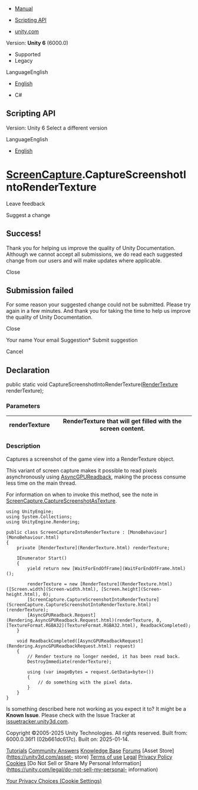 [ ]()

  * [Manual](../Manual/index.html)
  * [Scripting API](../ScriptReference/index.html)

  * [unity.com](https://unity.com/)

Version: **Unity 6** (6000.0)

  * Supported
  * Legacy

LanguageEnglish

  * [English]()

  * C#

[ ](https://docs.unity3d.com)

## Scripting API

Version: Unity 6 Select a different version

LanguageEnglish

  * [English]()

#  [ScreenCapture](ScreenCapture.html).CaptureScreenshotIntoRenderTexture

Leave feedback

Suggest a change

## Success!

Thank you for helping us improve the quality of Unity Documentation. Although
we cannot accept all submissions, we do read each suggested change from our
users and will make updates where applicable.

Close

## Submission failed

For some reason your suggested change could not be submitted. Please <a>try
again</a> in a few minutes. And thank you for taking the time to help us
improve the quality of Unity Documentation.

Close

Your name Your email Suggestion* Submit suggestion

Cancel

[ ]()

## Declaration

public static void
CaptureScreenshotIntoRenderTexture([RenderTexture](RenderTexture.html)
renderTexture);

### Parameters

renderTexture | RenderTexture that will get filled with the screen content.  
---|---  
  
### Description

Captures a screenshot of the game view into a RenderTexture object.

This variant of screen capture makes it possible to read pixels asynchronously
using [AsyncGPUReadback](Rendering.AsyncGPUReadback.html), making the process
consume less time on the main thread.  
  
For information on when to invoke this method, see the note in
[ScreenCapture.CaptureScreenshotAsTexture](ScreenCapture.CaptureScreenshotAsTexture.html).

    
    
    using UnityEngine;
    using System.Collections;
    using UnityEngine.Rendering;  
      
    public class ScreenCaptureIntoRenderTexture : [MonoBehaviour](MonoBehaviour.html)
    {
        private [RenderTexture](RenderTexture.html) renderTexture;  
      
        IEnumerator Start()
        {
            yield return new [WaitForEndOfFrame](WaitForEndOfFrame.html)();  
      
            renderTexture = new [RenderTexture](RenderTexture.html)([Screen.width](Screen-width.html), [Screen.height](Screen-height.html), 0);
            [ScreenCapture.CaptureScreenshotIntoRenderTexture](ScreenCapture.CaptureScreenshotIntoRenderTexture.html)(renderTexture);
            [AsyncGPUReadback.Request](Rendering.AsyncGPUReadback.Request.html)(renderTexture, 0, [TextureFormat.RGBA32](TextureFormat.RGBA32.html), ReadbackCompleted);
        }  
      
        void ReadbackCompleted([AsyncGPUReadbackRequest](Rendering.AsyncGPUReadbackRequest.html) request)
        {
            // Render texture no longer needed, it has been read back.
            DestroyImmediate(renderTexture);  
      
            using (var imageBytes = request.GetData<byte>())
            {
                // do something with the pixel data.
            }
        }
    }
    

Is something described here not working as you expect it to? It might be a
**Known Issue**. Please check with the Issue Tracker at
[issuetracker.unity3d.com](https://issuetracker.unity3d.com).

Copyright ©2005-2025 Unity Technologies. All rights reserved. Built from:
6000.0.36f1 (02b661dc617c). Built on: 2025-01-14.

[Tutorials](https://unity3d.com/learn) [Community
Answers](https://answers.unity3d.com) [Knowledge
Base](https://support.unity3d.com/hc/en-us)
[Forums](https://forum.unity3d.com) [Asset Store](https://unity3d.com/asset-
store) [Terms of use](https://docs.unity3d.com/Manual/TermsOfUse.html)
[Legal](https://unity.com/legal) [Privacy
Policy](https://unity.com/legal/privacy-policy)
[Cookies](https://unity.com/legal/cookie-policy) [Do Not Sell or Share My
Personal Information](https://unity.com/legal/do-not-sell-my-personal-
information)

[Your Privacy Choices (Cookie Settings)](javascript:void\(0\);)

